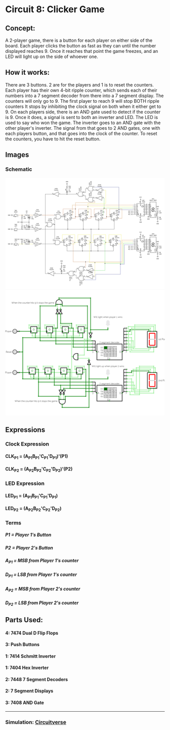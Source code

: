 # Circuit 8: Clicker Game
## Concept:
A 2-player game, there is a button for each player on either side of the board. Each player clicks the button as fast as they can until the number displayed reaches 9. Once it reaches that point the game freezes, and an LED will light up on the side of whoever one.

## How it works:
There are 3 buttons. 2 are for the players and 1 is to reset the counters. Each player has their own 4-bit ripple counter, which sends each of their numbers into a 7 segment decoder from there into a 7 segment display. The counters will only go to 9. The first player to reach 9 will stop BOTH ripple counters It stops by inhibiting the clock signal on both when it either get to 9. On each players side, there is an AND gate used to detect if the counter is 9. Once it does, a signal is sent to both an inverter and LED. The LED is used to say who won the game. The inverter goes to an AND gate with the other player's inverter. The signal from that goes to 2 AND gates, one with each players button, and that goes into the clock of the counter. To reset the counters, you have to hit the reset button. 

## Images
### Schematic
![Circuit 8 Schematic](Circuit_8_Schematic.jpg)
![Circuit 8 Simulation](Circuit_8_Simulation.png)

## Expressions
### Clock Expression
#### CLK<sub>P1</sub> = (A<sub>P1</sub>B<sub>P1</sub>'C<sub>P1</sub>'D<sub>P1</sub>)'(P1)
#### CLK<sub>P2</sub> = (A<sub>P2</sub>B<sub>P2</sub>'C<sub>P2</sub>'D<sub>P2</sub>)'(P2)

### LED Expression
#### LED<sub>P1</sub> = (A<sub>P1</sub>B<sub>P1</sub>'C<sub>P1</sub>'D<sub>P1</sub>)
#### LED<sub>P2</sub> = (A<sub>P2</sub>B<sub>P2</sub>'C<sub>P2</sub>'D<sub>P2</sub>)

### Terms
##### P1 = Player 1's Button
##### P2 = Player 2's Button
##### A<sub>P1</sub> = MSB from Player 1's counter
##### D<sub>P1</sub> = LSB from Player 1's counter
##### A<sub>P2</sub> = MSB from Player 2's counter
##### D<sub>P2</sub> = LSB from Player 2's counter

## Parts Used:
#### 4: 7474 Dual D Flip Flops
#### 3: Push Buttons
#### 1: 7414 Schmitt Inverter
#### 1: 7404 Hex Inverter
#### 2: 7448 7 Segment Decoders
#### 2: 7 Segment Displays
#### 3: 7408 AND Gate
***
### Simulation: [Circuitverse](https://circuitverse.org/simulator/edit/clicker-game-6063e9f3-109b-4f02-9795-a4136be550ad)

